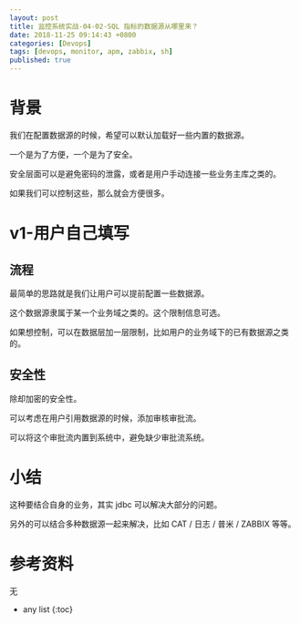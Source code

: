 ```yaml
---
layout: post
title: 监控系统实战-04-02-SQL 指标的数据源从哪里来？
date: 2018-11-25 09:14:43 +0800
categories: [Devops]
tags: [devops, monitor, apm, zabbix, sh]
published: true
---
```


# 背景

我们在配置数据源的时候，希望可以默认加载好一些内置的数据源。

一个是为了方便，一个是为了安全。

安全层面可以是避免密码的泄露，或者是用户手动连接一些业务主库之类的。

如果我们可以控制这些，那么就会方便很多。


# v1-用户自己填写

## 流程

最简单的思路就是我们让用户可以提前配置一些数据源。

这个数据源隶属于某一个业务域之类的。这个限制信息可选。

如果想控制，可以在数据层加一层限制，比如用户的业务域下的已有数据源之类的。

## 安全性

除却加密的安全性。

可以考虑在用户引用数据源的时候，添加审核审批流。

可以将这个审批流内置到系统中，避免缺少审批流系统。








# 小结

这种要结合自身的业务，其实 jdbc 可以解决大部分的问题。

另外的可以结合多种数据源一起来解决，比如 CAT / 日志 / 普米 / ZABBIX 等等。

# 参考资料

无

* any list
{:toc}